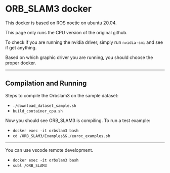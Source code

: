 # ORB_SLAM3 docker

This docker is based on ROS noetic on ubuntu 20.04.

This page only runs the CPU version of the original github.

To check if you are running the nvidia driver, simply run `nvidia-smi` and see if get anything.

Based on which graphic driver you are running, you should choose the proper docker. 

---

## Compilation and Running

Steps to compile the Orbslam3 on the sample dataset:

- `./download_dataset_sample.sh`
- `build_container_cpu.sh`

Now you should see ORB_SLAM3 is compiling. 
To run a test example:
- `docker exec -it orbslam3 bash`
- `cd /ORB_SLAM3/Examples&&./euroc_examples.sh`

---

You can use vscode remote development.
- `docker exec -it orbslam3 bash`
- `subl /ORB_SLAM3`
